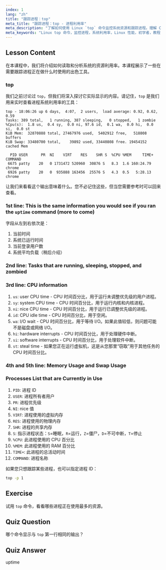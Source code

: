 ```yaml
---
index: 1
lang: "zh"
title: "跟踪进程：top"
meta_title: "跟踪进程：top - 进程利用率"
meta_description: "了解如何使用 Linux `top` 命令监控系统资源和跟踪进程。理解 CPU、内存和进程详细信息以进行性能分析。"
meta_keywords: "Linux top 命令，监控进程，系统利用率，Linux 性能，初学者，教程，指南"
---
```


## Lesson Content

在本课程中，我们将介绍如何读取和分析系统的资源利用率。本课程展示了一些在需要跟踪进程正在做什么时使用的出色工具。

### top

我们之前讨论过 `top`，但我们将深入探讨它实际显示的内容。请记住，`top` 是我们用来实时查看进程系统利用率的工具：

```plaintext
top - 18:06:26 up 6 days,  4:07,  2 users,  load average: 0.92, 0.62, 0.59
Tasks: 389 total,   1 running, 387 sleeping,   0 stopped,   1 zombie
%Cpu(s):  1.8 us,  0.4 sy,  0.0 ni, 97.6 id,  0.1 wa,  0.0 hi,  0.0 si,  0.0 st
KiB Mem:  32870888 total, 27467976 used,  5402912 free,   518808 buffers
KiB Swap: 33480700 total,    39892 used, 33440808 free. 19454152 cached Mem

  PID USER      PR  NI    VIRT    RES    SHR S  %CPU %MEM     TIME+ COMMAND
 6675 patty    20   0 1731472 520960  30876 S   8.3  1.6 160:24.79 chrome
 6926 patty    20   0  935888 163456  25576 S   4.3  0.5   5:28.13 chrome
```

让我们来看看这个输出意味着什么。您不必记住这些，但当您需要参考时可以回来查看。

### 1st line: This is the same information you would see if you ran the `uptime` command (more to come)

字段从左到右依次是：

1. 当前时间
2. 系统已运行时间
3. 当前登录用户数
4. 系统平均负载（稍后介绍）

### 2nd line: Tasks that are running, sleeping, stopped, and zombied

### 3rd line: CPU information

1. `us`: user CPU time - CPU 时间百分比，用于运行未调整优先级的用户进程。
2. `sy`: system CPU time - CPU 时间百分比，用于运行内核和内核进程。
3. `ni`: nice CPU time - CPU 时间百分比，用于运行已调整优先级的进程。
4. `id`: CPU idle time - CPU 时间百分比，用于空闲。
5. `wa`: I/O wait - CPU 时间百分比，用于等待 I/O。如果此值较低，则问题可能不是磁盘或网络 I/O。
6. `hi`: hardware interrupts - CPU 时间百分比，用于处理硬件中断。
7. `si`: software interrupts - CPU 时间百分比，用于处理软件中断。
8. `st`: steal time - 如果您正在运行虚拟机，这是从您那里“窃取”用于其他任务的 CPU 时间百分比。

### 4th and 5th line: Memory Usage and Swap Usage

### Processes List that are Currently in Use

1. `PID`: 进程 ID
2. `USER`: 进程所有者用户
3. `PR`: 进程优先级
4. `NI`: nice 值
5. `VIRT`: 进程使用的虚拟内存
6. `RES`: 进程使用的物理内存
7. `SHR`: 进程的共享内存
8. `S`: 指示进程状态：`S`=睡眠，`R`=运行，`Z`=僵尸，`D`=不可中断，`T`=停止
9. `%CPU`: 此进程使用的 CPU 百分比
10. `%MEM`: 此进程使用的 RAM 百分比
11. `TIME+`: 此进程的总活动时间
12. `COMMAND`: 进程名称

如果您只想跟踪某些进程，也可以指定进程 ID：

```bash
top -p 1
```

## Exercise

试用 `top` 命令，看看哪些进程正在使用最多的资源。

## Quiz Question

哪个命令显示与 `top` 第一行相同的输出？

## Quiz Answer

uptime
